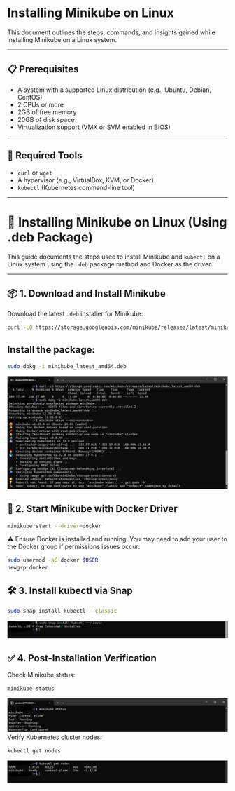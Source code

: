 # Installing Minikube on Linux

This document outlines the steps, commands, and insights gained while installing Minikube on a Linux system.

---

## 📋 Prerequisites

- A system with a supported Linux distribution (e.g., Ubuntu, Debian, CentOS)
- 2 CPUs or more
- 2GB of free memory
- 20GB of disk space
- Virtualization support (VMX or SVM enabled in BIOS)

---

## 🧰 Required Tools

- `curl` or `wget`
- A hypervisor (e.g., VirtualBox, KVM, or Docker)
- `kubectl` (Kubernetes command-line tool)

---


# 🐳 Installing Minikube on Linux (Using .deb Package)

This guide documents the steps used to install Minikube and `kubectl` on a Linux system using the `.deb` package method and Docker as the driver.

---

## 📦 1. Download and Install Minikube

Download the latest `.deb` installer for Minikube:

```bash
curl -LO https://storage.googleapis.com/minikube/releases/latest/minikube_latest_amd64.deb
```
## Install the package:

```bash
sudo dpkg -i minikube_latest_amd64.deb
```
![Minikube](img/minikube.jpg)
## 🚀 2. Start Minikube with Docker Driver
```bash
minikube start --driver=docker
```
⚠️  Ensure Docker is installed and running. You may need to add your user to the Docker group if permissions issues occur:

```bash
sudo usermod -aG docker $USER
newgrp docker
```
## 🛠 3. Install kubectl via Snap
```bash
sudo snap install kubectl --classic
```
![Kubectl](img/kubectl.jpg)
## ✅ 4. Post-Installation Verification
Check Minikube status:

```bash
minikube status
```
![Minikube-Status](img/minikube-status.jpg)
Verify Kubernetes cluster nodes:

```bash
kubectl get nodes
```
![Kubectl-Status](img/kubectl-node.jpg)